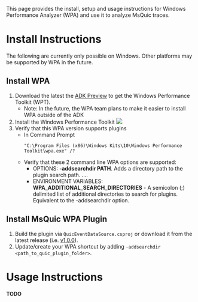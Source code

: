 This page provides the install, setup and usage instructions for Windows Performance Analyzer (WPA) and use it to analyze MsQuic traces.

# Install Instructions

The following are currently only possible on Windows. Other platforms may be supported by WPA in the future.

## Install WPA

1. Download the latest the [ADK Preview](https://www.microsoft.com/en-us/software-download/windowsinsiderpreviewADK) to get the Windows Performance Toolkit (WPT).
   - Note: In the future, the WPA team plans to make it easier to install WPA outside of the ADK
2. Install the Windows Performance Toolkit ![](images/ADK_WPT.jpg)
3. Verify that this WPA version supports plugins
    - In Command Prompt
        ```dos
        "C:\Program Files (x86)\Windows Kits\10\Windows Performance Toolkit\wpa.exe" /?
        ```
    - Verify that these 2 command line WPA options are supported:
      - OPTIONS: **-addsearchdir PATH**. Adds a directory path to the plugin search path. ....
      - ENVIRONMENT VARIABLES: **WPA_ADDITIONAL_SEARCH_DIRECTORIES** - A semicolon (;) delimited list of additional directories to search for plugins. Equivalent to the -addsearchdir option.

## Install MsQuic WPA Plugin

1. Build the plugin via `QuicEventDataSource.csproj` or download it from the latest release (i.e. [v1.0.0](https://github.com/microsoft/msquic/releases/download/v1.0.0-129524/quic.wpa.zip)).
2. Update/create your WPA shortcut by adding `-addsearchdir <path_to_quic_plugin_folder>`.

# Usage Instructions

**TODO**